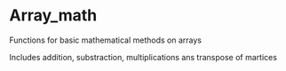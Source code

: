 # Array_math
Functions for basic mathematical methods on arrays

Includes addition, substraction, multiplications ans transpose of martices
